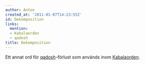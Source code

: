 ```yaml
---
author: Anton
created_at: '2011-01-07T14:23:55Z'
id: Dekomposition
links:
  mention:
  - Kabalaorden
  - qadosh
title: Dekomposition
---
```


Ett annat ord för [qadosh]-förlust som används inom [Kabalaorden].

  [qadosh]: qadosh
  [Kabalaorden]: Kabalaorden
